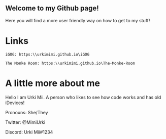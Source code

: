## Welcome to my Github page!

Here you will find a more user friendly way on how to get to my stuff!

# Links
```
iGOG: https:\\urkimimi.github.io\iGOG

The Monke Room: https:\\urkimimi.github.io\The-Monke-Room
```
# A little more about me
Hello I am Urki Mii. A person who likes to see how code works and has old iDevices!

Pronouns: She/They

Twitter: @MimiUrki

Discord: Urki Mii#1234



